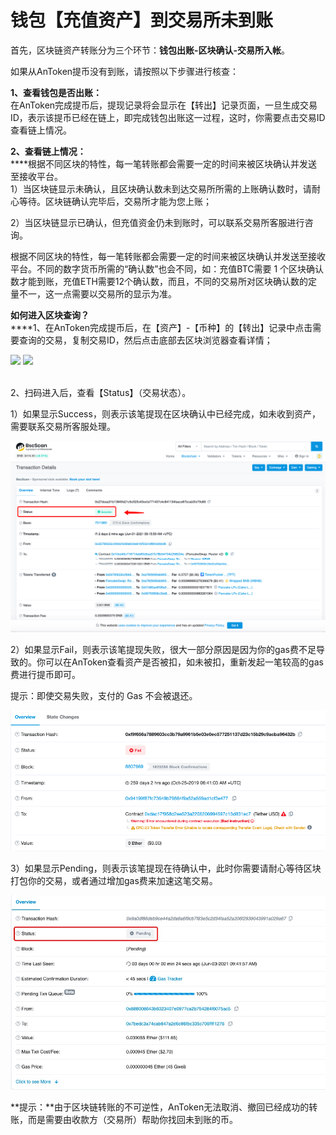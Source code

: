 # 钱包【充值资产】到交易所未到账

首先，区块链资产转账分为三个环节：**钱包出账-区块确认-交易所入帐**。&#x20;

如果从AnToken提币没有到账，请按照以下步骤进行核查：

**1、查看钱包是否出账：**\
在AnToken完成提币后，提现记录将会显示在【转出】记录页面，一旦生成交易ID，表示该提币已经在链上，即完成钱包出账这一过程，这时，你需要点击交易ID查看链上情况。

**2、查看链上情况：**\
****根据不同区块的特性，每一笔转账都会需要一定的时间来被区块确认并发送至接收平台。\
1）当区块链显示未确认，且区块确认数未到达交易所所需的上账确认数时，请耐心等待。区块链确认完毕后，交易所才能为您上账；

2）当区块链显示已确认，但充值资金仍未到账时，可以联系交易所客服进行咨询。&#x20;

根据不同区块的特性，每一笔转账都会需要一定的时间来被区块确认并发送至接收平台。不同的数字货币所需的“确认数”也会不同，如：充值BTC需要 1 个区块确认数才能到账，充值ETH需要12个确认数，而且，不同的交易所对区块确认数的定量不一，这一点需要以交易所的显示为准。

**如何进入区块查询？**\
****1、在AnToken完成提币后，在【资产】-【币种】的【转出】记录中点击需要查询的交易，复制交易ID，然后点击底部去区块浏览器查看详情；

![](../.gitbook/assets/微信图片编辑\_20220531152637.jpg) ![](../.gitbook/assets/微信图片编辑\_20220531152702.jpg)

\
2、扫码进入后，查看【Status】（交易状态）。

1）如果显示Success，则表示该笔提现在区块确认中已经完成，如未收到资产，需要联系交易所客服处理。

![](../.gitbook/assets/fqa4.png)

2）如果显示Fail，则表示该笔提现失败，很大一部分原因是因为你的gas费不足导致的。你可以在AnToken查看资产是否被扣，如未被扣，重新发起一笔较高的gas费进行提币即可。

提示：即使交易失败，支付的 Gas 不会被退还。

![](../.gitbook/assets/faq5.png)

3）如果显示Pending，则表示该笔提现在待确认中，此时你需要请耐心等待区块打包你的交易，或者通过增加gas费来加速这笔交易。

![](../.gitbook/assets/faq6.jpg)

**提示：**由于区块链转账的不可逆性，AnToken无法取消、撤回已经成功的转账，而是需要由收款方（交易所）帮助你找回未到账的币。
